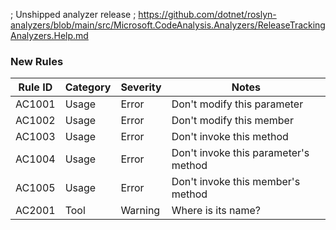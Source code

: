 ﻿; Unshipped analyzer release
; https://github.com/dotnet/roslyn-analyzers/blob/main/src/Microsoft.CodeAnalysis.Analyzers/ReleaseTrackingAnalyzers.Help.md

### New Rules


| Rule ID | Category | Severity | Notes                                |
| ------- | -------- | -------- | ------------------------------------ |
| AC1001  | Usage    | Error    | Don't modify this parameter          |
| AC1002  | Usage    | Error    | Don't modify this member             |
| AC1003  | Usage    | Error    | Don't invoke this method             |
| AC1004  | Usage    | Error    | Don't invoke this parameter's method |
| AC1005  | Usage    | Error    | Don't invoke this member's method    |
| AC2001  | Tool     | Warning  | Where is its name?                   |
